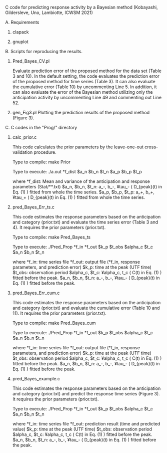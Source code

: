 C code for predicting response activity by a Bayesian method	(Kobayashi, Gildersleve, Uno, Lambiotte, ICWSM 2021)


A. Requirements

1) clapack 

2) gnuplot


B. Scripts for reproducing the results. 

1) Pred_Bayes_CV.pl

	Evaluate prediction error of the proposed method for the data set (Table 3 and 10). 
In the default setting, the code evaluates the prediction error of the proposed method for time series (Table 3). It can also evaluate the cumulative error (Table 10) by uncommenting Line 5. In addition, it can also evaluate the error of the Bayesian method utilizing only the anticipation activity by uncommenting Line 49 and commenting out Line 52.

2) gen_Fig3.pl
	Plotting the prediction results of the proposed method (Figure 3). 


C. C codes in the "Prog/" directory

1) calc_prior.c

   This code calculates the prior parameters by the leave-one-out cross-validation procedure. 
   
   Type to compile:
      make  Prior
   
   Type to execute:
     ./a.out  *f_dist  $a_n  $b_n  $t_n  $a_p  $b_p  $t_p  
  
   where
     *f_dist:          Mean and variance of the  anticipation and response parameters (Stat/**.txt) 
     $a_n, $b_n, $t_n: a_-, b_-, ¥tau_-  ( D_{peak}(t) in Eq. (1) ) fitted from whole the time series. 
     $a_p, $b_p, $t_p: a_+, b_+, ¥tau_+  ( D_{peak}(t) in Eq. (1) ) fitted from whole the time series. 


2) pred_Bayes_Err_ts.c 
   
   This code estimates the response parameters based on the anticipation and category (prior.txt) and evaluate the time series error (Table 3 and 4). It requires the prior parameters (prior.txt). 
 
   Type to compile:
      make  Pred_Bayes_ts

   Type to execute:
     ./Pred_Prop  *f_in  *f_out  $k_p  $t_obs  $alpha_c  $t_c  $a_n  $b_n  $t_n
   
   where 
     *f_in:            time series file
     *f_out:           output file (*f_in, response parameters, and prediction error)
     $k_p:             time at the peak (UTF time)
     $t_obs:           observation period
     $alpha_c, $t_c:   ¥alpha_c, t_c     ( C(t) in Eq. (1) ) fitted before the peak.
     $a_n, $b_n, $t_n: a_-, b_-, ¥tau_-  ( D_{peak}(t) in Eq. (1) )  fitted before the peak.


3) pred_Bayes_Err_cum.c 
   
   This code estimates the response parameters based on the anticipation and category (prior.txt) and evaluate the cumulative error (Table 10 and 11). It requires the prior parameters (prior.txt). 

   Type to compile:
      make  Pred_Bayes_cum

   Type to execute:
     ./Pred_Prop  *f_in  *f_out  $k_p  $t_obs  $alpha_c  $t_c  $a_n  $b_n  $t_n
   
   where 
     *f_in:            time series file
     *f_out:           output file (*f_in, response parameters, and prediction error)
     $k_p:             time at the peak (UTF time)
     $t_obs:           observation period
     $alpha_c, $t_c:   ¥alpha_c, t_c     ( C(t) in Eq. (1) )  fitted before the peak.
     $a_n, $b_n, $t_n: a_-, b_-, ¥tau_-  ( D_{peak}(t) in Eq. (1) )  fitted before the peak.


4) pred_Bayes_example.c

   This code estimates the response parameters based on the anticipation and category (prior.txt) and predict the response time series (Figure 3). It requires the prior parameters (prior.txt). 

   Type to execute:
     ./Pred_Prop  *f_in  *f_out  $k_p  $t_obs  $alpha_c  $t_c  $a_n  $b_n  $t_n
   
   where 
     *f_in:            time series file
     *f_out:           prediction result (time and predicted value)
     $k_p:             time at the peak (UTF time)
     $t_obs:           observation period
     $alpha_c, $t_c:   ¥alpha_c, t_c     ( C(t) in Eq. (1) )  fitted before the peak.
     $a_n, $b_n, $t_n: a_-, b_-, ¥tau_-  ( D_{peak}(t) in Eq. (1) )  fitted before the peak.
